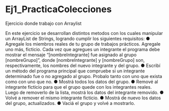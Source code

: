 # Ej1_PracticaColecciones
Ejercicio donde trabajo con Arraylist
 
 En este ejercicio se desarrollan distintos metodos con los cuales manipular un ArrayList de Strings, logrando cumplir los siguientes requisitos:
 ● Agregale los miembros reales de tu grupo de trabajos prácticos. Agregale uno más,
ficticio. Cada vez que agregues un integrante el programa debe mostrar el mensaje
“[nombreIntegrante] fue asignado al grupo [nombreGrupo]”, donde [nombreIntegrante]
y [nombreGrupo] son, respectivamente, los nombres del nuevo integrante y del grupo.
● Escribí un método del programa principal que compruebe si un integrante
determinado fue o no agregado al grupo. Probalo tanto con uno que exista como con
uno que no.
● Mostrá todos los datos del grupo.
● Remové al integrante ficticio para que el grupo quede con los integrantes reales.
Luego de removerlo de la lista, mostrá los datos del integrante removido.
● Volvé a remover el mismo integrante ficticio.
● Mostrá de nuevo los datos del grupo, actualizados.
● Vaciá el grupo y volvé a mostrarlo.
